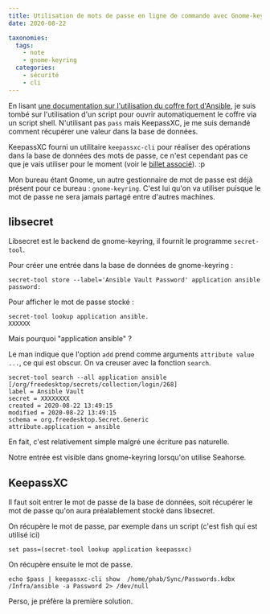 ```yaml
---
title: Utilisation de mots de passe en ligne de commande avec Gnome-keyring
date: 2020-08-22

taxonomies:
  tags:
    - note
    - gnome-keyring
  categories:
    - sécurité
    - cli
---
```

En lisant [une documentation sur l'utilisation du coffre fort d'Ansible](https://www.unicoda.com/?p=4213), je suis tombé sur l'utilisation d'un script pour ouvrir automatiquement le coffre via un script shell. N'utilisant pas `pass` mais KeepassXC, je me suis demandé comment récupérer une valeur dans la base de données.

KeepassXC fourni un utilitaire `keepassxc-cli` pour réaliser des opérations dans la base de données des mots de passe, ce n'est cependant pas ce que je vais utiliser pour le moment (voir le [billet associé](/keepassxc-cli/)). :p 

Mon bureau étant Gnome, un autre gestionnaire de mot de passe est déjà présent pour ce bureau : `gnome-keyring`. C'est lui qu'on va utiliser puisque le mot de passe ne sera jamais partagé entre d'autres machines.

## libsecret ##

Libsecret est le backend de gnome-keyring, il fournit le programme `secret-tool`.

Pour créer une entrée dans la base de données de gnome-keyring :

    secret-tool store --label='Ansible Vault Password' application ansible
    password:

Pour afficher le mot de passe stocké : 
  
    secret-tool lookup application ansible.
    XXXXXX

Mais pourquoi "application ansible" ?

Le man indique que l'option `add` prend comme arguments `attribute value ...`, ce qui est obscur. On va creuser avec la fonction `search`.

    secret-tool search --all application ansible                                                                                                   
    [/org/freedesktop/secrets/collection/login/268]
    label = Ansible Vault
    secret = XXXXXXXX
    created = 2020-08-22 13:49:15
    modified = 2020-08-22 13:49:15
    schema = org.freedesktop.Secret.Generic
    attribute.application = ansible

En fait, c'est relativement simple malgré une écriture pas naturelle.

Notre entrée est visible dans gnome-keyring lorsqu'on utilise Seahorse.

## KeepassXC

Il faut soit entrer le mot de passe de la base de données, soit récupérer le mot de passe qu'on aura préalablement stocké dans libsecret.

On récupère le mot de passe, par exemple dans un script (c'est fish qui est utilisé ici)

    set pass=(secret-tool lookup application keepassxc)

On récupère ensuite le mot de passe.

    echo $pass | keepassxc-cli show  /home/phab/Sync/Passwords.kdbx /Infra/ansible -a Password 2> /dev/null

Perso, je préfère la première solution.